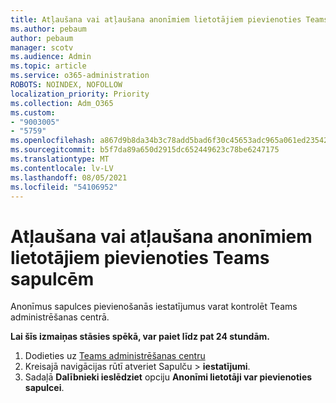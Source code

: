 ```yaml
---
title: Atļaušana vai atļaušana anonīmiem lietotājiem pievienoties Teams sapulcēm
ms.author: pebaum
author: pebaum
manager: scotv
ms.audience: Admin
ms.topic: article
ms.service: o365-administration
ROBOTS: NOINDEX, NOFOLLOW
localization_priority: Priority
ms.collection: Adm_O365
ms.custom:
- "9003005"
- "5759"
ms.openlocfilehash: a867d9b8da34b3c78add5bad6f30c45653adc965a061ed235429a7d7447cffd6
ms.sourcegitcommit: b5f7da89a650d2915dc652449623c78be6247175
ms.translationtype: MT
ms.contentlocale: lv-LV
ms.lasthandoff: 08/05/2021
ms.locfileid: "54106952"
---
```

# <a name="allow-or-prevent-anonymous-users-from-joining-teams-meetings"></a>Atļaušana vai atļaušana anonīmiem lietotājiem pievienoties Teams sapulcēm

Anonīmus sapulces pievienošanās iestatījumus varat kontrolēt Teams administrēšanas centrā.

**Lai šīs izmaiņas stāsies spēkā, var paiet līdz pat 24 stundām.**

1.  Dodieties uz [Teams administrēšanas centru](https://admin.teams.microsoft.com)
2.  Kreisajā navigācijas rūtī atveriet Sapulču   >   **iestatījumi**.
3.  Sadaļā  **Dalībnieki ieslēdziet** opciju  **Anonīmi lietotāji var pievienoties sapulcei**.